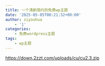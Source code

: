 ```yaml
---
title: 一个清新简约的免费wp主题
date: '2025-05-05T00:21:32+00:00'
author: ziyouhua
    - '1'
categories:
    - 免费wordpress主题
tags:
    - wp主题
---
```


https://down.2zzt.com/uploads/cu/cu2.3.zip